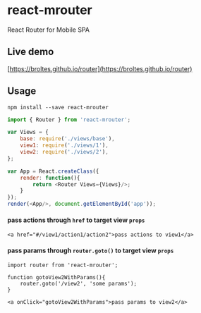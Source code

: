 # react-mrouter
React Router for Mobile SPA

## Live demo
[https://broltes.github.io/router](https://broltes.github.io/router)

## Usage
`npm install --save react-mrouter`

```js
import { Router } from 'react-mrouter';

var Views = {
    base: require('./views/base'),
    view1: require('./views/1'),
    view2: require('./views/2'),
};

var App = React.createClass({
    render: function(){
        return <Router Views={Views}/>;
    }
});
render(<App/>, document.getElementById('app'));
```

#### pass actions through `href` to target view `props`
`<a href="#/view1/action1/action2">pass actions to view1</a>`

#### pass params through `router.goto()` to target view `props`
```
import router from 'react-mrouter';

function gotoView2WithParams(){
    router.goto('/view2', 'some params');
}

<a onClick="gotoView2WithParams">pass params to view2</a>
```
